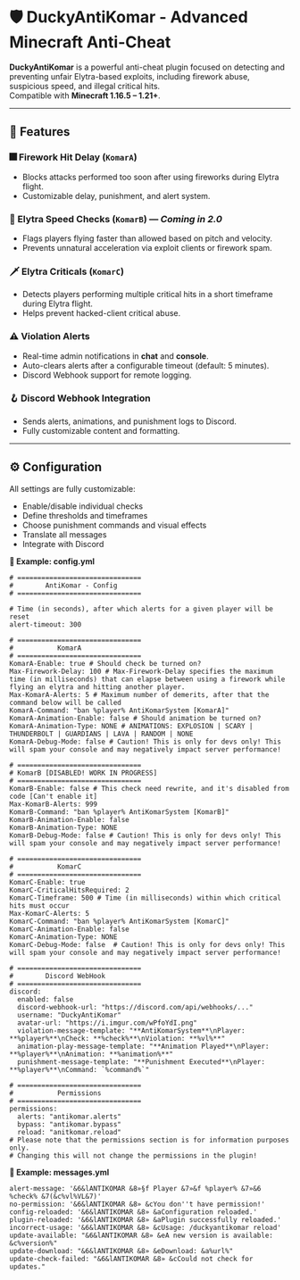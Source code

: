 # 🛡️ DuckyAntiKomar - Advanced Minecraft Anti-Cheat

**DuckyAntiKomar** is a powerful anti-cheat plugin focused on detecting and preventing unfair Elytra-based exploits, including firework abuse, suspicious speed, and illegal critical hits.  
Compatible with **Minecraft 1.16.5 – 1.21+**.

---

## 🚀 Features

### 🎆 Firework Hit Delay (`KomarA`)
- Blocks attacks performed too soon after using fireworks during Elytra flight.
- Customizable delay, punishment, and alert system.

### 🚧 Elytra Speed Checks (`KomarB`) — *Coming in 2.0*
- Flags players flying faster than allowed based on pitch and velocity.
- Prevents unnatural acceleration via exploit clients or firework spam.

### 🗡️ Elytra Criticals (`KomarC`)
- Detects players performing multiple critical hits in a short timeframe during Elytra flight.
- Helps prevent hacked-client critical abuse.

### ⚠️ Violation Alerts
- Real-time admin notifications in **chat** and **console**.
- Auto-clears alerts after a configurable timeout (default: 5 minutes).
- Discord Webhook support for remote logging.

### 🪝 Discord Webhook Integration
- Sends alerts, animations, and punishment logs to Discord.
- Fully customizable content and formatting.

---

## ⚙️ Configuration

All settings are fully customizable:

- Enable/disable individual checks
- Define thresholds and timeframes
- Choose punishment commands and visual effects
- Translate all messages
- Integrate with Discord

<summary><strong>📁 Example: config.yml</strong></summary>

```
# ===============================
#        AntiKomar - Config
# ===============================

# Time (in seconds), after which alerts for a given player will be reset
alert-timeout: 300

# ===============================
#           KomarA
# ===============================
KomarA-Enable: true # Should check be turned on?
Max-Firework-Delay: 100 # Max-Firework-Delay specifies the maximum time (in milliseconds) that can elapse between using a firework while flying an elytra and hitting another player.
Max-KomarA-Alerts: 5 # Maximum number of demerits, after that the command below will be called
KomarA-Command: "ban %player% AntiKomarSystem [KomarA]"
KomarA-Animation-Enable: false # Should animation be turned on?
KomarA-Animation-Type: NONE # ANIMATIONS: EXPLOSION | SCARY | THUNDERBOLT | GUARDIANS | LAVA | RANDOM | NONE
KomarA-Debug-Mode: false # Caution! This is only for devs only! This will spam your console and may negatively impact server performance!

# ===============================
# KomarB [DISABLED! WORK IN PROGRESS]
# ===============================
KomarB-Enable: false # This check need rewrite, and it's disabled from code [Can't enable it]
Max-KomarB-Alerts: 999
KomarB-Command: "ban %player% AntiKomarSystem [KomarB]"
KomarB-Animation-Enable: false
KomarB-Animation-Type: NONE
KomarB-Debug-Mode: false # Caution! This is only for devs only! This will spam your console and may negatively impact server performance!

# ===============================
#           KomarC
# ===============================
KomarC-Enable: true
KomarC-CriticalHitsRequired: 2
KomarC-Timeframe: 500 # Time (in milliseconds) within which critical hits must occur
Max-KomarC-Alerts: 5
KomarC-Command: "ban %player% AntiKomarSystem [KomarC]"
KomarC-Animation-Enable: false
KomarC-Animation-Type: NONE
KomarC-Debug-Mode: false  # Caution! This is only for devs only! This will spam your console and may negatively impact server performance!

# ===============================
#        Discord WebHook
# ===============================
discord:
  enabled: false
  discord-webhook-url: "https://discord.com/api/webhooks/..."
  username: "DuckyAntiKomar"
  avatar-url: "https://i.imgur.com/wPfoYdI.png"
  violation-message-template: "**AntiKomarSystem**\nPlayer: **%player%**\nCheck: **%check%**\nViolation: **%vl%**"
  animation-play-message-template: "**Animation Played**\nPlayer: **%player%**\nAnimation: **%animation%**"
  punishment-message-template: "**Punishment Executed**\nPlayer: **%player%**\nCommand: `%command%`"

# ===============================
#           Permissions
# ===============================
permissions:
  alerts: "antikomar.alerts"
  bypass: "antikomar.bypass"
  reload: "anitkomar.reload"
# Please note that the permissions section is for information purposes only.
# Changing this will not change the permissions in the plugin!
```

<summary><strong>📁 Example: messages.yml</strong></summary>

```
alert-message: '&6&lANTIKOMAR &8»§f Player &7»&f %player% &7»&6 %check% &7(&c%vl%VL&7)'
no-permission: '&6&lANTIKOMAR &8» &cYou don''t have permission!'
config-reloaded: '&6&lANTIKOMAR &8» &aConfiguration reloaded.'
plugin-reloaded: '&6&lANTIKOMAR &8» &aPlugin successfully reloaded.'
incorrect-usage: '&6&lANTIKOMAR &8» &cUsage: /duckyantikomar reload'
update-available: "&6&lANTIKOMAR &8» &eA new version is available: &c%version%"
update-download: "&6&lANTIKOMAR &8» &eDownload: &a%url%"
update-check-failed: "&6&lANTIKOMAR &8» &cCould not check for updates."
```
